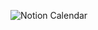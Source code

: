 ![Notion Calendar](https://notion2svg-chucoding.koyeb.app/svg/26d0bcc8437f80e1a311dd98924a9f63?v=26d0bcc8437f80e6980b000ccdab92b9)
